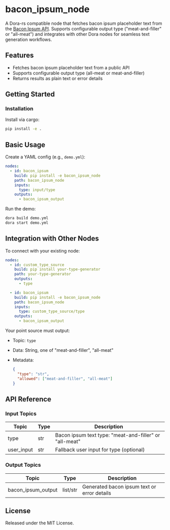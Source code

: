 # bacon_ipsum_node

A Dora-rs compatible node that fetches bacon ipsum placeholder text from the [Bacon Ipsum API](https://baconipsum.com/api/). Supports configurable output type ("meat-and-filler" or "all-meat") and integrates with other Dora nodes for seamless text generation workflows.

## Features
- Fetches bacon ipsum placeholder text from a public API
- Supports configurable output type (all-meat or meat-and-filler)
- Returns results as plain text or error details

## Getting Started

### Installation
Install via cargo:
```bash
pip install -e .
```

## Basic Usage

Create a YAML config (e.g., `demo.yml`):

```yaml
nodes:
  - id: bacon_ipsum
    build: pip install -e bacon_ipsum_node
    path: bacon_ipsum_node
    inputs:
      type: input/type
    outputs:
      - bacon_ipsum_output
```

Run the demo:

```bash
dora build demo.yml
dora start demo.yml
```


## Integration with Other Nodes

To connect with your existing node:

```yaml
nodes:
  - id: custom_type_source
    build: pip install your-type-generator
    path: your-type-generator
    outputs:
      - type

  - id: bacon_ipsum
    build: pip install -e bacon_ipsum_node
    path: bacon_ipsum_node
    inputs:
      type: custom_type_source/type
    outputs:
      - bacon_ipsum_output
```

Your point source must output:

* Topic: `type`
* Data: String, one of "meat-and-filler", "all-meat"
* Metadata:

  ```json
  {
    "type": "str",
    "allowed": ["meat-and-filler", "all-meat"]
  }
  ```

## API Reference

### Input Topics

| Topic      | Type   | Description                               |
| ----------| ------ | ----------------------------------------- |
| type       | str    | Bacon ipsum text type: "meat-and-filler" or "all-meat" |
| user_input | str    | Fallback user input for type (optional)   |

### Output Topics

| Topic               | Type      | Description                                |
| ------------------- | --------- | ------------------------------------------ |
| bacon_ipsum_output  | list/str  | Generated bacon ipsum text or error details|


## License

Released under the MIT License.

